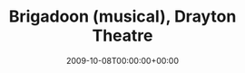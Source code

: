 ---
templateKey: event
guid: 08950000-6eab-11ea-99c5-002590d1d1b0
date: 2009-10-08T00:00:00+00:00
eventTime: 'none'
title: Brigadoon (musical), Drayton Theatre
artist: Brigadoon (musical)
city: Drayton
venue: Drayton Theatre
group: Tim Shia
---